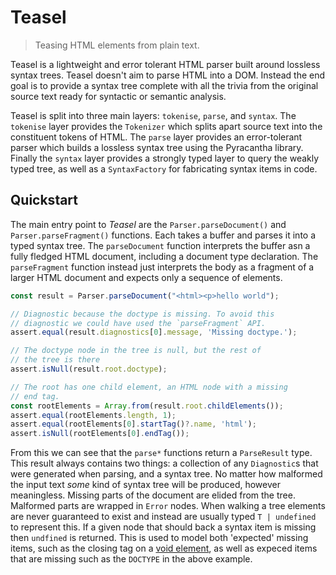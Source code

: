 # Teasel

 > Teasing HTML elements from plain text.

Teasel is a lightweight and error tolerant HTML parser built around lossless
syntax trees. Teasel doesn't aim to parse HTML into a DOM. Instead the end goal
is to provide a syntax tree complete with all the trivia from the original
source text ready for syntactic or semantic analysis.

Teasel is split into three main layers: `tokenise`, `parse`, and `syntax`. The
`tokenise` layer provides the `Tokenizer` which splits apart source text into
the constituent tokens of HTML. The `parse` layer provides an error-tolerant
parser which builds a lossless syntax tree using the Pyracantha library. Finally
the `syntax` layer provides a strongly typed layer to query the weakly typed
tree, as well as a `SyntaxFactory` for fabricating syntax items in code.

## Quickstart

The main entry point to *Teasel* are the `Parser.parseDocument()` and
`Parser.parseFragment()` functions. Each takes a buffer and parses it into a
typed syntax tree. The `parseDocument` function interprets the buffer asn a
fully fledged HTML document, including a document type declaration. The
`parseFragment` function instead just interprets the body as a fragment of a
larger HTML document and expects only a sequence of elements.

```typescript
const result = Parser.parseDocument("<html><p>hello world");

// Diagnostic because the doctype is missing. To avoid this
// diagnostic we could have used the `parseFragment` API.
assert.equal(result.diagnostics[0].message, 'Missing doctype.');

// The doctype node in the tree is null, but the rest of
// the tree is there
assert.isNull(result.root.doctype);

// The root has one child element, an HTML node with a missing
// end tag.
const rootElements = Array.from(result.root.childElements());
assert.equal(rootElements.length, 1);
assert.equal(rootElements[0].startTag()?.name, 'html');
assert.isNull(rootElements[0].endTag());
```

From this we can see that the `parse*` functions return a `ParseResult` type.
This result always contains two things: a collection of any `Diagnostic`s that
were generated when parsing, and a syntax tree. No matter how malformed the
input text _some_ kind of syntax tree will be produced, however meaningless.
Missing parts of the document are elided from the tree. Malformed parts are
wrapped in `Error` nodes. When walking a tree elements are never guaranteed
to exist and instead are usually typed `T | undefined` to represent this. If
a given node that should back a syntax item is missing then `undfined` is
returned. This is used to model both 'expected' missing items, such as the
closing tag on a [void element][void-element], as well as expeced items that are
missing such as the `DOCTYPE` in the above example.

 [void-element]: https://html.spec.whatwg.org/multipage/syntax.html#void-elements